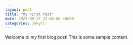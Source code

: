 ```yaml
---
layout: post
title: "My First Post"
date: 2023-09-27 12:00:00 +0600
categories: jekyll
---
```


Welcome to my first blog post! This is some sample content.
